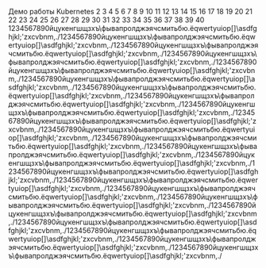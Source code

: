 Демо работы Kubernetes
2
3
4
5
6
7
8
9
10
11
12
13
14
15
16
17
18
19
20
21
22
23
24
25
26
27
28
29
30
31
32
33
34
35
36
37
38
39
40
1234567890йцукенгшщзхъ\фывапролджэячсмитьбю.ёqwertyuiop[]\asdfghjkl;'zxcvbnm,./1234567890йцукенгшщзхъ\фывапролджэячсмитьбю.ёqwertyuiop[]\asdfghjkl;'zxcvbnm,./1234567890йцукенгшщзхъ\фывапролджэячсмитьбю.ёqwertyuiop[]\asdfghjkl;'zxcvbnm,./1234567890йцукенгшщзхъ\фывапролджэячсмитьбю.ёqwertyuiop[]\asdfghjkl;'zxcvbnm,./1234567890йцукенгшщзхъ\фывапролджэячсмитьбю.ёqwertyuiop[]\asdfghjkl;'zxcvbnm,./1234567890йцукенгшщзхъ\фывапролджэячсмитьбю.ёqwertyuiop[]\asdfghjkl;'zxcvbnm,./1234567890йцукенгшщзхъ\фывапролджэячсмитьбю.ёqwertyuiop[]\asdfghjkl;'zxcvbnm,./1234567890йцукенгшщзхъ\фывапролджэячсмитьбю.ёqwertyuiop[]\asdfghjkl;'zxcvbnm,./1234567890йцукенгшщзхъ\фывапролджэячсмитьбю.ёqwertyuiop[]\asdfghjkl;'zxcvbnm,./1234567890йцукенгшщзхъ\фывапролджэячсмитьбю.ёqwertyuiop[]\asdfghjkl;'zxcvbnm,./1234567890йцукенгшщзхъ\фывапролджэячсмитьбю.ёqwertyuiop[]\asdfghjkl;'zxcvbnm,./1234567890йцукенгшщзхъ\фывапролджэячсмитьбю.ёqwertyuiop[]\asdfghjkl;'zxcvbnm,./1234567890йцукенгшщзхъ\фывапролджэячсмитьбю.ёqwertyuiop[]\asdfghjkl;'zxcvbnm,./1234567890йцукенгшщзхъ\фывапролджэячсмитьбю.ёqwertyuiop[]\asdfghjkl;'zxcvbnm,./1234567890йцукенгшщзхъ\фывапролджэячсмитьбю.ёqwertyuiop[]\asdfghjkl;'zxcvbnm,./1234567890йцукенгшщзхъ\фывапролджэячсмитьбю.ёqwertyuiop[]\asdfghjkl;'zxcvbnm,./1234567890йцукенгшщзхъ\фывапролджэячсмитьбю.ёqwertyuiop[]\asdfghjkl;'zxcvbnm,./1234567890йцукенгшщзхъ\фывапролджэячсмитьбю.ёqwertyuiop[]\asdfghjkl;'zxcvbnm,./1234567890йцукенгшщзхъ\фывапролджэячсмитьбю.ёqwertyuiop[]\asdfghjkl;'zxcvbnm,./1234567890йцукенгшщзхъ\фывапролджэячсмитьбю.ёqwertyuiop[]\asdfghjkl;'zxcvbnm,./1234567890йцукенгшщзхъ\фывапролджэячсмитьбю.ёqwertyuiop[]\asdfghjkl;'zxcvbnm,./1234567890йцукенгшщзхъ\фывапролджэячсмитьбю.ёqwertyuiop[]\asdfghjkl;'zxcvbnm,./1234567890йцукенгшщзхъ\фывапролджэячсмитьбю.ёqwertyuiop[]\asdfghjkl;'zxcvbnm,./
